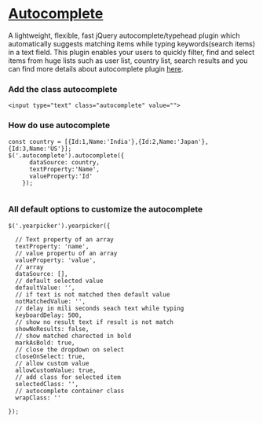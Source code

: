 # <a href='https://saravanajd.github.io/autocomplete/index.html'>Autocomplete</a>
 A lightweight, flexible, fast jQuery autocomplete/typehead plugin which automatically suggests matching items while typing keywords(search items) in a text field. This plugin enables your users to quickly filter, find and select items from huge lists such as user list, country list, search results and you can find more details about autocomplete plugin <a href='https://saravanajd.github.io/autocomplete/index.html'>here</a>.

### Add the class autocomplete
```
<input type="text" class="autocomplete" value="">
```

### How do use autocomplete
```
const country = [{Id:1,Name:'India'},{Id:2,Name:'Japan'},{Id:3,Name:'US'}];
$('.autocomplete').autocomplete({
      dataSource: country,
      textProperty:'Name',
      valueProperty:'Id'      
    });
    
```

### All default options to customize the autocomplete
```
$('.yearpicker').yearpicker({

  // Text property of an array
  textProperty: 'name',
  // value propertu of an array
  valueProperty: 'value',
  // array
  dataSource: [],
  // default selected value
  defaultValue: '',
  // if text is not matched then default value
  notMatchedValue: '',
  // delay in mili seconds seach text while typing
  keyboardDelay: 500,
  // show no result text if result is not match
  showNoResults: false,
  // show matched charected in bold
  markAsBold: true,
  // close the dropdown on select
  closeOnSelect: true,
  // allow custom value
  allowCustomValue: true,
  // add class for selected item
  selectedClass: '',
  // autocomplete container class
  wrapClass: ''
  
});
```

